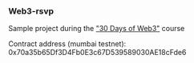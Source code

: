 ### Web3-rsvp

Sample project during the ["30 Days of Web3"](https://www.30daysofweb3.xyz/) course 

Contract address (mumbai testnet): 0x70a35b65Df3D4Fb0E3c67D539589030AE18cFde6
